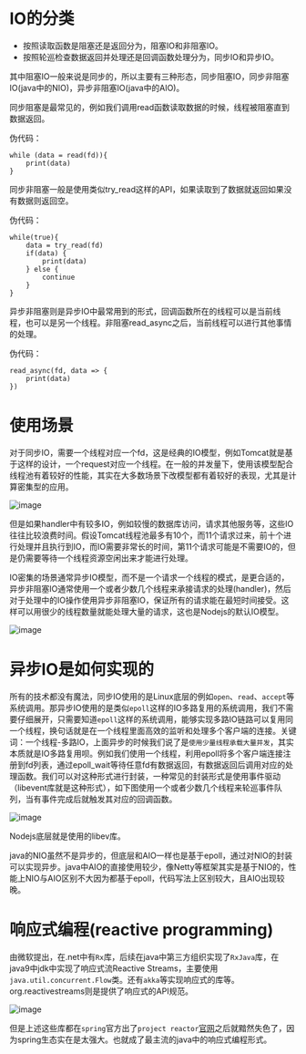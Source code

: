 # IO的分类
- 按照读取函数是阻塞还是返回分为，阻塞IO和非阻塞IO。
- 按照轮巡检查数据返回并处理还是回调函数处理分为，同步IO和异步IO。

其中阻塞IO一般来说是同步的，所以主要有三种形态，同步阻塞IO，同步非阻塞IO(java中的NIO)，异步非阻塞IO(java中的AIO)。

同步阻塞是最常见的，例如我们调用read函数读取数据的时候，线程被阻塞直到数据返回。

伪代码：
```
while (data = read(fd)){
    print(data)
}
```

同步非阻塞一般是使用类似try_read这样的API，如果读取到了数据就返回如果没有数据则返回空。

伪代码：
```
while(true){
    data = try_read(fd)
    if(data) {
        print(data)
    } else {
        continue
    }
}
```

异步非阻塞则是异步IO中最常用到的形式，回调函数所在的线程可以是当前线程，也可以是另一个线程。非阻塞read_async之后，当前线程可以进行其他事情的处理。

伪代码：
```
read_async(fd, data => {
    print(data)
})
```
# 使用场景
对于同步IO，需要一个线程对应一个fd，这是经典的IO模型，例如Tomcat就是基于这样的设计，一个request对应一个线程。在一般的并发量下，使用该模型配合线程池有着较好的性能，其实在大多数场景下改模型都有着较好的表现，尤其是计算密集型的应用。

![image](https://i.imgur.com/imt09Nm.png)

但是如果handler中有较多IO，例如较慢的数据库访问，请求其他服务等，这些IO往往比较浪费时间。假设Tomcat线程池最多有10个，而11个请求过来，前十个进行处理并且执行到IO，而IO需要非常长的时间，第11个请求可能是不需要IO的，但是仍需要等待一个线程资源空闲出来才能进行处理。

IO密集的场景通常异步IO模型，而不是一个请求一个线程的模式，是更合适的，异步非阻塞IO通常使用一个或者少数几个线程来承接请求的处理(handler)，然后对于处理中的IO操作使用异步非阻塞IO，保证所有的请求能在最短时间接受。这样可以用很少的线程数量就能处理大量的请求，这也是Nodejs的默认IO模型。

![image](https://i.imgur.com/8U3y4ta.png)

# 异步IO是如何实现的
所有的技术都没有魔法，同步IO使用的是Linux底层的例如`open`、`read`、`accept`等系统调用。那异步IO使用的是类似`epoll`这样的IO多路复用的系统调用，我们不需要仔细展开，只需要知道`epoll`这样的系统调用，能够实现多路IO链路可以复用同一个线程，换句话就是在一个线程里面高效的监听和处理多个客户端的连接。关键词：一个线程-多路IO，上面异步的时候我们说了是`使用少量线程承载大量并发`，其实本质就是IO多路复用呗。例如我们使用一个线程，利用epoll将多个客户端连接注册到fd列表，通过epoll_wait等待任意fd有数据返回，有数据返回后调用对应的处理函数。我们可以对这种形式进行封装，一种常见的封装形式是使用事件驱动（libevent库就是这种形式），如下图使用一个或者少数几个线程来轮巡事件队列，当有事件完成后就触发其对应的回调函数。

![image](https://i.imgur.com/CuT91UR.png)

Nodejs底层就是使用的libev库。

java的NIO虽然不是异步的，但底层和AIO一样也是基于epoll，通过对NIO的封装可以实现异步。java中AIO的直接使用较少，像Netty等框架其实是基于NIO的，性能上NIO与AIO区别不大因为都基于epoll，代码写法上区别较大，且AIO出现较晚。

# 响应式编程(reactive programming)
由微软提出，在.net中有`Rx`库，后续在java中第三方组织实现了`RxJava`库，在java9中jdk中实现了响应式流Reactive Streams，主要使用`java.util.concurrent.Flow`类。还有`akka`等实现响应式的库等。org.reactivestreams则是提供了响应式的API规范。

![image](https://i.imgur.com/T5bGTOb.png)

但是上述这些库都在`spring`官方出了`project reactor`[官网](https://projectreactor.io/)之后就黯然失色了，因为spring生态实在是太强大。也就成了最主流的java中的响应式编程形式。
